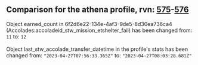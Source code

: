 ## Comparison for the athena profile, rvn: [575](https://github.com/PRO100KatYT/FortniteProfileRevisions/tree/main/profiles/athena/575%20athena.json)-[576](https://github.com/PRO100KatYT/FortniteProfileRevisions/tree/main/profiles/athena/576%20athena.json)

Object earned_count in 6f2d6e22-134e-4af3-9de5-8d30ea736ca4 (Accolades:accoladeid_stw_mission_etshelter_fail) has been changed from: `11` to: `12`
<br><br>
Object last_stw_accolade_transfer_datetime in the profile's stats has been changed from: `"2023-04-27T07:56:33.365Z"` to: `"2023-04-27T08:03:28.681Z"`
<br><br>
